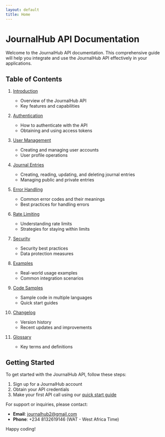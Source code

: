 ```yaml
---
layout: default
title: Home
---
```


# JournalHub API Documentation

Welcome to the JournalHub API documentation. This comprehensive guide will help you integrate and use the JournalHub API effectively in your applications.

## Table of Contents

1. [Introduction](/introduction)
   - Overview of the JournalHub API
   - Key features and capabilities

2. [Authentication](/authentication)
   - How to authenticate with the API
   - Obtaining and using access tokens

3. [User Management](/user-management)
   - Creating and managing user accounts
   - User profile operations

4. [Journal Entries](/journal-entries)
   - Creating, reading, updating, and deleting journal entries
   - Managing public and private entries

5. [Error Handling](/error-handling)
   - Common error codes and their meanings
   - Best practices for handling errors

6. [Rate Limiting](/rate-limiting)
   - Understanding rate limits
   - Strategies for staying within limits

7. [Security](/security)
   - Security best practices
   - Data protection measures

8. [Examples](/examples)
   - Real-world usage examples
   - Common integration scenarios

9. [Code Samples](/code-samples)
   - Sample code in multiple languages
   - Quick start guides

10. [Changelog](/changelog)
    - Version history
    - Recent updates and improvements

11. [Glossary](/glossary)
    - Key terms and definitions

## Getting Started

To get started with the JournalHub API, follow these steps:

1. Sign up for a JournalHub account
2. Obtain your API credentials
3. Make your first API call using our [quick start guide](/introduction#quick-start)

For support or inquiries, please contact:

- **Email**: journalhub2@gmail.com
- **Phone**: +234 8132619146 (WAT - West Africa Time)

Happy coding!